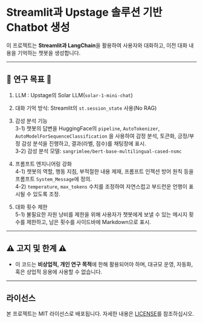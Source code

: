 
# Streamlit과 Upstage 솔루션 기반 Chatbot 생성

이 프로젝트는 **Streamlit과 LangChain**을 활용하여 사용자와 대화하고, 이전 대화 내용을 기억하는 챗봇을 생성합니다.

---

## 🎯 연구 목표 🎯

1. LLM : Upstage의 Solar LLM(`solar-1-mini-chat`)

2. 대화 기억 방식: Streamlit의 `st.session_state` 사용(No RAG)

3. 감성 분석 기능  
  3-1) 챗봇의 답변을 HuggingFace의 `pipeline`, `AutoTokenizer`, `AutoModelForSequenceClassification` 을 사용하여 감정 분석, 토큰화, 긍정/부정 감성 분석을 진행하고, 결과(라벨, 점수)를 채팅창에 표시.  
  3-2) 감성 분석 모델: `sangrimlee/bert-base-multilingual-cased-nsmc`  

4. 프롬프트 엔지니어링 강화  
  4-1) 챗봇의 역할, 행동 지침, 부적절한 내용 제재, 프롬프트 인젝션 방어 원칙 등을 프롬프트 `System_Message`에 정의.  
  4-2) `temperature`, `max_tokens` 수치를 조정하여 자연스럽고 부드런운 언행이 표시될 수 있도록 조정.  

5. 대화 횟수 제한  
  5-1) 불필요한 자원 낭비를 제한을 위해 사용자가 챗봇에게 보낼 수 있는 메시지 횟수를 제한하고, 남은 횟수를 사이드바에 Markdown으로 표시.
  
---

## ⚠️ 고지 및 한계 ⚠️

- 이 코드는 **비상업적, 개인 연구 목적**에 한해 활용되어야 하며, 대규모 운영, 자동화, 혹은 상업적 응용에 사용할 수 없습니다.

---

## 라이선스

본 프로젝트는 MIT 라이선스로 배포됩니다. 자세한 내용은 [LICENSE](./LICENSE)를 참조하십시오.
